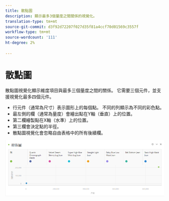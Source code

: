 ```yaml
---
title: 散點圖
description: 顯示最多3個量度之間關係的視覺化。
translation-type: tm+mt
source-git-commit: d3f92d72207f027d35f81a4ccf70d01569c3557f
workflow-type: tm+mt
source-wordcount: '111'
ht-degree: 2%

---
```



# 散點圖

散點圖視覺化顯示維度項目與最多三個量度之間的關係。 它需要三個元件，並支援視覺化最多四個元件。

* 行元件（通常為尺寸）表示圖形上的每個點。 不同的列顯示為不同的彩色點。
* 最左側的欄（通常為量度）會繪出點在Y軸（垂直）上的位置。
* 第二欄繪製點在X軸（水準）上的位置。
* 第三欄會決定點的半徑。
* 散點圖視覺化會忽略自由表格中的所有後續欄。

![散點圖](assets/scatter.png)

